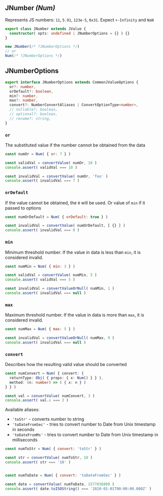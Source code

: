 ## JNumber _(Num)_
Represents JS numbers: `11`, `5.91`, `123e-5`, `0x31`. Expect `+-Infinity` and `NaN`
```ts
export class JNumber extends JValue {
  constructor( opts: undefined | JNumberOptions = {} ) {}
}

new JNumber(/* ?JNumberOptions */)
// or
Num(/* ?JNumberOptions */)
```

## JNumberOptions

```ts
export interface JNumberOptions extends CommonJValueOptions {
  or?: number,
  orDefault?: boolean,
  min?: number,
  max?: number,
  convert?: NumberConvertAliases | ConvertOptionType<number>,
  // nullable?: boolean,
  // optional?: boolean,
  // rename?: string,
}
```

### ```or```
The substituted value if the number cannot be obtained from the data
```js
const numOr = Num( { or: 7 } )

const validVal = convertValue( numOr, 10 )
console.assert( validVal === 10 )

const invalidVal = convertValue( numOr, 'foo' )
console.assert( invalidVal === 7 )
```


### ```orDefault```
If the value cannot be obtained, the `0` will be used.
Or value of `min` if it passed to options
```js
const numOrDefault = Num( { orDefault: true } )

const invalidVal = convertValue( numOrDefault, [ {} ] )
console.assert( invalidVal === 0 )
```


### ```min```
Minimum threshold number.
If the value in data is less than `min`, it is considered invalid.
```js
const numMin = Num( { min: 3 } )

const validVal = convertValue( numMin, 5 )
console.assert( validVal === 5 )

const invalidVal = convertValueOrNull( numMin, 1 )
console.assert( invalidVal === null )
```


### ```max```
Maximum threshold number.
If the value in data is more than `max`, it is considered invalid.
```js
const numMax = Num( { max: 5 } )

const invalidVal = convertValueOrNull( numMax, 9 )
console.assert( invalidVal === null )
```


### ```convert```
Describes how the resulting valid value should be converted
```ts
const numConvert = Num( { convert: {
  returnType: Obj( { props: { x: Num() } } ),
  method: (n: number) => ( { x: n } )  
} } )

const val = convertValue( numConvert, 3 )
console.assert( val.x === 3 )
```

Available aliases:
- `'toStr'` - converts number to string
- `'toDateFromSec'` - tries to convert number to Date from Unix timestamp in seconds
- `'toDateFromMs'` - tries to convert number to Date from Unix timestamp in milliseconds

```js
const numToStr = Num( { convert: 'toStr' } )

const str = convertValue( numToStr, 10 )
console.assert( str === '10' )


const numToDate = Num( { convert: 'toDateFromSec' } )

const date = convertValue( numToDate, 1577836800 )
console.assert( date.toISOString() === '2020-01-01T00:00:00.000Z' )
```
